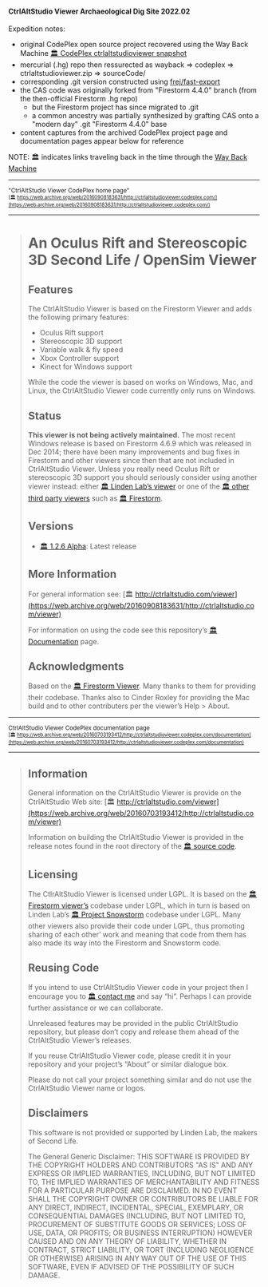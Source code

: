 #### CtrlAltStudio Viewer Archaeological Dig Site 2022.02

Expedition notes:
- original CodePlex open source project recovered using the Way Back Machine [🏛 CodePlex ctrlaltstudioviewer snapshot](https://web.archive.org/web/*/https://codeplexarchive.blob.core.windows.net/archive/projects/ctrlaltstudioviewer/*)
- mercurial (.hg) repo then ressurected as wayback => codeplex => ctrlaltstudioviewer.zip => sourceCode/
- corresponding .git version constructed using [frej/fast-export](https://github.com/frej/fast-export.git)
- the CAS code was originally forked from "Firestorm 4.4.0" branch (from the then-official Firestorm .hg repo)
  - but the Firestorm project has since migrated to .git
  - a common ancestry was partially synthesized by grafting CAS onto a "modern day" .git "Firestorm 4.4.0" base
- content captures from the archived CodePlex project page and documentation pages appear below for reference

NOTE: 🏛  indicates links traveling back in the time through the [Way Back Machine](https://web.archive.org)

------------------------------

<sub>"CtrlAltStudio Viewer CodePlex home page"<br />
<sup>[🏛 https://web.archive.org/web/20160908183631/http://ctrlaltstudioviewer.codeplex.com/](https://web.archive.org/web/20160908183631/http://ctrlaltstudioviewer.codeplex.com/)</sup></sub>

------------------------------

>An Oculus Rift and Stereoscopic 3D Second Life / OpenSim Viewer
>===============================================================
>
>Features
>--------
>
>The CtrlAltStudio Viewer is based on the Firestorm Viewer and adds the following primary features:
>
>*   Oculus Rift support
>*   Stereoscopic 3D support
>*   Variable walk & fly speed
>*   Xbox Controller support
>*   Kinect for Windows support
>
>While the code the viewer is based on works on Windows, Mac, and Linux, the CtrlAltStudio Viewer code currently only runs on Windows.  
>
>Status
>------
>
>**This viewer is not being actively maintained.** The most recent Windows release is based on Firestorm 4.6.9 which was released in Dec 2014; there have been many improvements and bug fixes in Firestorm and other viewers since then that are not included in CtrlAltStudio Viewer. Unless you really need Oculus Rift or stereoscopic 3D support you should seriously consider using another viewer instead: either [🏛 Linden Lab’s viewer](https://web.archive.org/web/20160908183631/http://secondlife.com/support/downloads/) or one of the [🏛 other third party viewers](https://web.archive.org/web/20160908183631/http://wiki.secondlife.com/wiki/Third_Party_Viewer_Directory) such as [🏛 Firestorm](https://web.archive.org/web/20160908183631/http://www.firestormviewer.org/).  
>
>Versions
>--------
>
>*   [🏛 1.2.6 Alpha](https://web.archive.org/web/20160908183631/https://ctrlaltstudioviewer.codeplex.com/releases/view/625059): Latest release
>
>More Information
>----------------
>
>For general information see: [🏛 http://ctrlaltstudio.com/viewer](https://web.archive.org/web/20160908183631/http://ctrlaltstudio.com/viewer)  
>  
>For information on using the code see this repository’s [🏛 Documentation](https://web.archive.org/web/20160908183631/https://ctrlaltstudioviewer.codeplex.com/documentation) page.  
>
>Acknowledgments
>---------------
>
>Based on the [🏛 Firestorm Viewer](https://web.archive.org/web/20160908183631/http://www.firestormviewer.org/). Many thanks to them for providing their codebase. Thanks also to Cinder Roxley for providing the Mac build and to other contributers per the viewer’s Help > About.
>
>

----------------------------------

<sub>CtrlAltStudio Viewer CodePlex documentation page<br />
<sup>[🏛 https://web.archive.org/web/20160703193412/http://ctrlaltstudioviewer.codeplex.com/documentation](https://web.archive.org/web/20160703193412/http://ctrlaltstudioviewer.codeplex.com/documentation)</sup></sub>

------------------------------------

>
>Information
>-----------
>
>General information on the CtrlAltStudio Viewer is provide on the CtrlAltStudio Web site: [🏛 http://ctrlaltstudio.com/viewer](https://web.archive.org/web/20160703193412/http://ctrlaltstudio.com/viewer)  
>  
>Information on building the CtrlAltStudio Viewer is provided in the release notes found in the root directory of the [🏛 source code](https://web.archive.org/web/20160703193412/https://ctrlaltstudioviewer.codeplex.com/SourceControl/latest).  
>
>Licensing
>---------
>
>The CtlrAltStudio Viewer is licensed under LGPL. It is based on the [🏛 Firestorm viewer’s](https://web.archive.org/web/20160703193412/http://www.firestormviewer.org/) codebase under LGPL, which in turn is based on Linden Lab’s [🏛 Project Snowstorm](https://web.archive.org/web/20160703193412/http://wiki.secondlife.com/wiki/Project_Snowstorm) codebase under LGPL. Many other viewers also provide their code under LGPL, thus promoting sharing of each other’ work and meaning that code from them has also made its way into the Firestorm and Snowstorm code.  
>
>Reusing Code
>------------
>
>If you intend to use CtrlAltStudio Viewer code in your project then I encourage you to [🏛 contact me](https://web.archive.org/web/20160703193412/http://ctrlaltstudio.com/about) and say “hi”. Perhaps I can provide further assistance or we can collaborate.  
>  
>Unreleased features may be provided in the public CtrlAltStudio repository, but please don’t copy and release them ahead of the CtrlAltStudio Viewer’s releases.  
>  
>If you reuse CtrlAltStudio Viewer code, please credit it in your repository and your project’s “About” or similar dialogue box.  
>  
>Please do not call your project something similar and do not use the CtrlAltStudio Viewer name or logos.  
>
>Disclaimers
>-----------
>
>This software is not provided or supported by Linden Lab, the makers of Second Life.  
>  
>The General Generic Disclaimer: THIS SOFTWARE IS PROVIDED BY THE COPYRIGHT HOLDERS AND CONTRIBUTORS "AS IS" AND ANY EXPRESS OR IMPLIED WARRANTIES, INCLUDING, BUT NOT LIMITED TO, THE IMPLIED WARRANTIES OF MERCHANTABILITY AND FITNESS FOR A PARTICULAR PURPOSE ARE DISCLAIMED. IN NO EVENT SHALL THE COPYRIGHT OWNER OR CONTRIBUTORS BE LIABLE FOR ANY DIRECT, INDIRECT, INCIDENTAL, SPECIAL, EXEMPLARY, OR CONSEQUENTIAL DAMAGES (INCLUDING, BUT NOT LIMITED TO, PROCUREMENT OF SUBSTITUTE GOODS OR SERVICES; LOSS OF USE, DATA, OR PROFITS; OR BUSINESS INTERRUPTION) HOWEVER CAUSED AND ON ANY THEORY OF LIABILITY, WHETHER IN CONTRACT, STRICT LIABILITY, OR TORT (INCLUDING NEGLIGENCE OR OTHERWISE) ARISING IN ANY WAY OUT OF THE USE OF THIS SOFTWARE, EVEN IF ADVISED OF THE POSSIBILITY OF SUCH DAMAGE.
>
